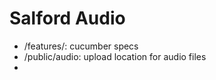 # Salford Audio

 * /features/: cucumber specs
 * /public/audio: upload location for audio files
 * 